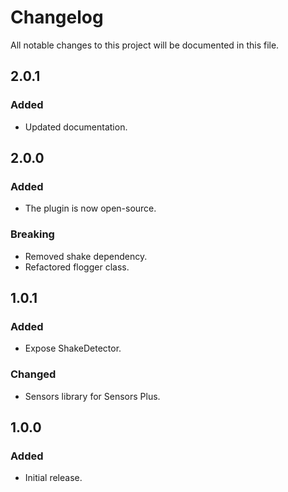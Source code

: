 # Changelog

All notable changes to this project will be documented in this file.

## 2.0.1

### Added

- Updated documentation.

## 2.0.0

### Added

- The plugin is now open-source.

### Breaking

- Removed shake dependency.
- Refactored flogger class.

## 1.0.1

### Added

- Expose ShakeDetector.

### Changed

- Sensors library for Sensors Plus.

## 1.0.0

### Added

- Initial release.
